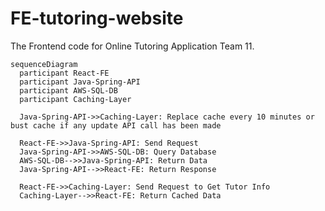 # FE-tutoring-website
The Frontend code for Online Tutoring Application Team 11.

```mermaid
sequenceDiagram
  participant React-FE
  participant Java-Spring-API
  participant AWS-SQL-DB
  participant Caching-Layer

  Java-Spring-API->>Caching-Layer: Replace cache every 10 minutes or bust cache if any update API call has been made

  React-FE->>Java-Spring-API: Send Request
  Java-Spring-API->>AWS-SQL-DB: Query Database
  AWS-SQL-DB-->>Java-Spring-API: Return Data
  Java-Spring-API-->>React-FE: Return Response

  React-FE->>Caching-Layer: Send Request to Get Tutor Info
  Caching-Layer-->>React-FE: Return Cached Data
```
